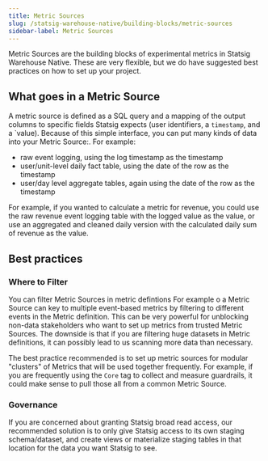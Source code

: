 ```yaml
---
title: Metric Sources
slug: /statsig-warehouse-native/building-blocks/metric-sources
sidebar-label: Metric Sources
---
```


Metric Sources are the building blocks of experimental metrics in Statsig Warehouse Native. These are very flexible,
but we do have suggested best practices on how to set up your project.

## What goes in a Metric Source

A metric source is defined as a SQL query and a mapping of the output columns to specific fields
Statsig expects (user identifiers, a `timestamp`, and a `value). Because of this simple interface, you can
put many kinds of data into your Metric Source:. For example:

- raw event logging, using the log timestamp as the timestamp
- user/unit-level daily fact table, using the date of the row as the timestamp
- user/day level aggregate tables, again using the date of the row as the timestamp

For example, if you wanted to calculate a metric for revenue, you could use the raw revenue event
logging table with the logged value as the value, or use an aggregated and cleaned daily version
with the calculated daily sum of revenue as the value.

## Best practices

### Where to Filter

You can filter Metric Sources in metric defintions For example o a Metric Source can key to multiple event-based metrics
by filtering to different events in the Metric definition. This can be very powerful for unblocking non-data stakeholders
who want to set up metrics from trusted Metric Sources. The downside is that if you are filtering huge datasets in Metric
definitions, it can possibly lead to us scanning more data than necessary.

The best practice recommended is to set up metric sources for modular "clusters" of Metrics that will be used together
frequently. For example, if you are frequently using the `Core` tag to collect and measure guardrails, it could make sense
to pull those all from a common Metric Source.

### Governance

If you are concerned about granting Statsig broad read access, our recommended solution is to only give Statsig access
to its own staging schema/dataset, and create views or materialize staging tables in that location for the data you want
Statsig to see.
